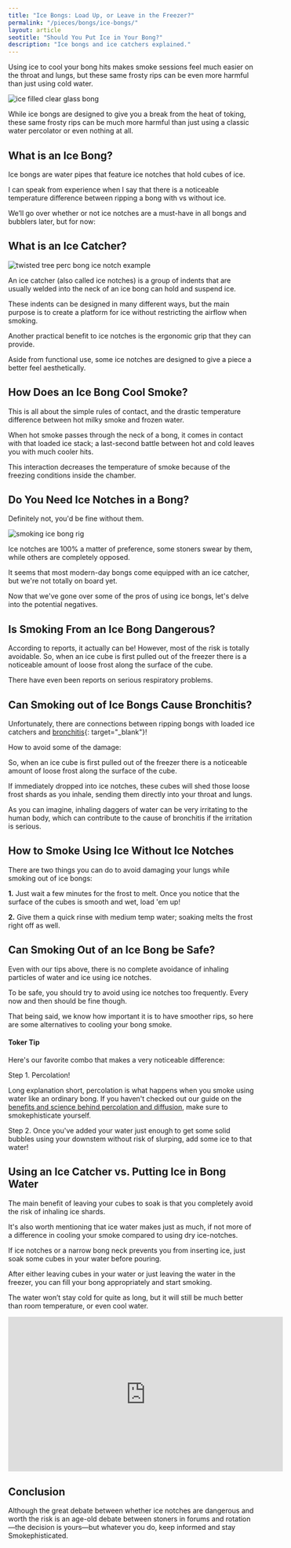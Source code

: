 ```yaml
---
title: "Ice Bongs: Load Up, or Leave in the Freezer?"
permalink: "/pieces/bongs/ice-bongs/"
layout: article
seotitle: "Should You Put Ice in Your Bong?" 
description: "Ice bongs and ice catchers explained."
---
```


Using ice to cool your bong hits makes smoke sessions feel much easier on the throat and lungs, but these same frosty rips can be even more harmful than just using cold water.

<img alt="ice filled clear glass bong" class="img-right lazyload" data-src="/images/bongs/ice-bongs/ice-bong-hdbw.jpg">

While ice bongs are designed to give you a break from the heat of toking, these same frosty rips can be much more harmful than just using a classic water percolator or even nothing at all.

## What is an Ice Bong?

Ice bongs are water pipes that feature ice notches that hold cubes of ice.

I can speak from experience when I say that there is a noticeable temperature difference between ripping a bong with vs without ice. 

We’ll go over whether or not ice notches are a must-have in all bongs and bubblers later, but for now:

## What is an Ice Catcher?

<img alt="twisted tree perc bong ice notch example" class="lazyload img-right" data-src="/images/bongs/ice-bongs/labeled-twisted-tree-ice-bong.jpg">

An ice catcher (also called ice notches) is a group of indents that are usually welded into the neck of an ice bong can hold and suspend ice.

These indents can be designed in many different ways, but the main purpose is to create a platform for ice without restricting the airflow when smoking.

Another practical benefit to ice notches is the ergonomic grip that they can provide.

Aside from functional use, some ice notches are designed to give a piece a better feel aesthetically.

## How Does an Ice Bong Cool Smoke?

This is all about the simple rules of contact, and the drastic temperature difference between hot milky smoke and frozen water.

When hot smoke passes through the neck of a bong, it comes in contact with that loaded ice stack; a last-second battle between hot and cold leaves you with much cooler hits.

This interaction decreases the temperature of smoke because of the freezing conditions inside the chamber.

## Do You Need Ice Notches in a Bong?

Definitely not, you'd be fine without them.

<img alt="smoking ice bong rig" class="lazyload img-middle" data-src="/images/bongs/ice-bongs/ice-bong-rip.gif">

Ice notches are 100% a matter of preference, some stoners swear by them, while others are completely opposed.

It seems that most modern-day bongs come equipped with an ice catcher, but we're not totally on board yet.

Now that we've gone over some of the pros of using ice bongs, let's delve into the potential negatives.

## Is Smoking From an Ice Bong Dangerous?

According to reports, it actually can be! However, most of the risk is totally avoidable.
So, when an ice cube is first pulled out of the freezer there is a noticeable amount of loose frost along the surface of the cube.

There have even been reports on serious respiratory problems.

## Can Smoking out of Ice Bongs Cause Bronchitis?

Unfortunately, there are connections between ripping bongs with loaded ice catchers and [bronchitis](https://medlineplus.gov/chronicbronchitis.html){: target="_blank"}!

How to avoid some of the damage:

So, when an ice cube is first pulled out of the freezer there is a noticeable amount of loose frost along the surface of the cube.

If immediately dropped into ice notches, these cubes will shed those loose frost shards as you inhale, sending them directly into your throat and lungs.

As you can imagine, inhaling daggers of water can be very irritating to the human body, which can contribute to the cause of bronchitis if the irritation is serious. 

## How to Smoke Using Ice Without Ice Notches

There are two things you can do to avoid damaging your lungs while smoking out of ice bongs:

**1.** Just wait a few minutes for the frost to melt. Once you notice that the surface of the cubes is smooth and wet, load 'em up!

**2.** Give them a quick rinse with medium temp water; soaking melts the frost right off as well.

## Can Smoking Out of an Ice Bong be Safe?

Even with our tips above, there is no complete avoidance of inhaling particles of water and ice using ice notches.

To be safe, you should try to avoid using ice notches too frequently. Every now and then should be fine though.

That being said, we know how important it is to have smoother rips, so here are some alternatives to cooling your bong smoke.

<div class="toker-tip">
	<h4>Toker Tip<i class="box-icon-spacing fas fa-check"></i></h4>
	<p>Here's our favorite combo that makes a very noticeable difference:</p>
	<p>Step 1. Percolation!</p>
	<p>Long explanation short, percolation is what happens when you smoke using water like an ordinary bong. If you haven't checked out our guide on the <a target="_blank" href="/pieces/bongs/how-it-works/">benefits and science behind percolation and diffusion</a>, make sure to smokephisticate yourself.</p>
	<p>Step 2. Once you've added your water just enough to get some solid bubbles using your downstem without risk of slurping, add some ice to that water!</p>
</div>

## Using an Ice Catcher vs. Putting Ice in Bong Water

The main benefit of leaving your cubes to soak is that you completely avoid the risk of inhaling ice shards.

It's also worth mentioning that ice water makes just as much, if not more of a difference in cooling your smoke compared to using dry ice-notches.

If ice notches or a narrow bong neck prevents you from inserting ice, just soak some cubes in your water before pouring. 

After either leaving cubes in your water or just leaving the water in the freezer, you can fill your bong appropriately and start smoking.

The water won’t stay cold for quite as long, but it will still be much better than room temperature, or even cool water.

<div class="iframeVideo">
<iframe width="560" height="315" src="https://www.youtube.com/embed/oUwKI0Tai6U" frameborder="0" allow="accelerometer; autoplay; encrypted-media; gyroscope; picture-in-picture" allowfullscreen></iframe>
</div>

## Conclusion

Although the great debate between whether ice notches are dangerous and worth the risk is an age-old debate between stoners in forums and rotation—the decision is yours—but whatever you do, keep informed and stay Smokephisticated.
